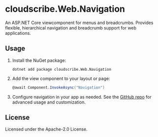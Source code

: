 # cloudscribe.Web.Navigation

An ASP.NET Core viewcomponent for menus and breadcrumbs. Provides flexible, hierarchical navigation and breadcrumb support for web applications.

## Usage

1. Install the NuGet package:
   ```shell
   dotnet add package cloudscribe.Web.Navigation
   ```
2. Add the view component to your layout or page:
   ```csharp
   @await Component.InvokeAsync("Navigation")
   ```
3. Configure navigation in your app as needed. See the [GitHub repo](https://github.com/joeaudette/cloudscribe.Web.Navigation) for advanced usage and customization.

## License

Licensed under the Apache-2.0 License.
